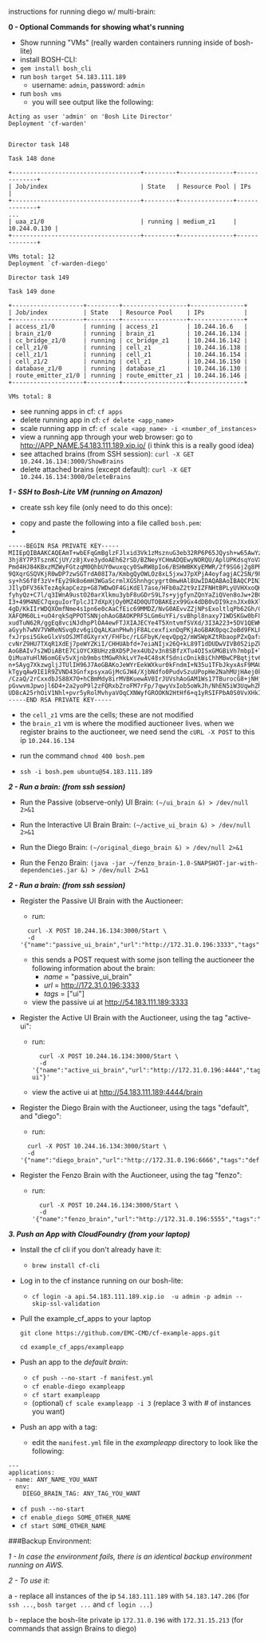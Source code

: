 instructions for running diego w/ multi-brain:

**0 - Optional Commands for showing what's running**

- Show running "VMs" (really warden containers running inside of bosh-lite)
- install BOSH-CLI:
 - `gem install bosh_cli`
- run `bosh target 54.183.111.189`
    -  username: `admin`, password: `admin`
-  run `bosh vms`
    * you will see output like the following:

```
Acting as user 'admin' on 'Bosh Lite Director'
Deployment 'cf-warden'


Director task 148

Task 148 done

+------------------------------------+---------+---------------+--------------+
| Job/index                          | State   | Resource Pool | IPs          |
+------------------------------------+---------+---------------+--------------+
...
| uaa_z1/0                           | running | medium_z1     | 10.244.0.130 |
+------------------------------------+---------+---------------+--------------+

VMs total: 12
Deployment `cf-warden-diego'

Director task 149

Task 149 done

+--------------------+---------+------------------+---------------+
| Job/index          | State   | Resource Pool    | IPs           |
+--------------------+---------+------------------+---------------+
| access_z1/0        | running | access_z1        | 10.244.16.6   |
| brain_z1/0         | running | brain_z1         | 10.244.16.134 |
| cc_bridge_z1/0     | running | cc_bridge_z1     | 10.244.16.142 |
| cell_z1/0          | running | cell_z1          | 10.244.16.138 |
| cell_z1/1          | running | cell_z1          | 10.244.16.154 |
| cell_z1/2          | running | cell_z1          | 10.244.16.150 |
| database_z1/0      | running | database_z1      | 10.244.16.130 |
| route_emitter_z1/0 | running | route_emitter_z1 | 10.244.16.146 |
+--------------------+---------+------------------+---------------+

VMs total: 8

```
- see running apps in cf: `cf apps`
- delete running app in cf: `cf delete <app_name>`
- scale running app in cf: `cf scale <app_name> -i <number_of_instances>`
- view a running app through your web browser: go to http://APP_NAME.54.183.111.189.xip.io/ (i think this is a really good idea)
- see attached brains (from SSH session): `curl -X GET 10.244.16.134:3000/ShowBrains`
- delete attached brains (except default): `curl -X GET 10.244.16.134:3000/DeleteBrains`

***1 - SSH to Bosh-Lite VM (running on Amazon)***

- create ssh key file (only need to do this once):

* copy and paste the following into a file called `bosh.pem`:
*
```
-----BEGIN RSA PRIVATE KEY-----
MIIEpQIBAAKCAQEAmT+wbEFqGmBglzFJlxid3Vk1zMsznuG3eb32RP6P65JQysh+w65AwYz6BiIx
3hj8Y7P3TsznKCjUY/z8jXve3ydoAEh62rSD/BZNeyYCHmADQEwyNORQU/AplUPKdsqYoVXadwAB
Pmd4HJ84KBxzMZWyFGtzqM0QhbUY0wuxqcy0SwRW8pIo6/BSHWBKKyEMWR/2f9SG6j2g8PR0/iwU
9QXqrGSQVKjR0wDP7zwSGTrdA08I7a/KmbgQyOWLOz8xL5jxwJ7pXPjA4oyfagjAC2SN/9FFm3LX
sy+hS6f8f3zV+fEy29k8o6mH3WGaScrmlXGShnhgcygrt0mwHAl8UwIDAQABAoIBAQCPIN3MbdgE
JIlyDFV36kTezAgkapCezp+G87WDwOF4GiKdEl7ase/HFb0aZ2t9zIZFNHtBPLyUVHXxoQHbvpps
fyhyQz+C7l/q3IWnA9ustO20arXlkmu3ybF8uGDrS9L7s+yjgfynZQnYaZiQVen8oJw+2BCg0k2h
I3+49M4NEC7qxguIorTplcJI7dXpXjOy0MZ4D0QUTOBAKEzx99Gx4dDB0vDI9kznJXx0kXlQw1KU
4gD/KkIIrWDQXOmfNme4s1pn6e0cAaCfEic69MMDZ/NvG0AEvvZZjNPsExoltlqPb62Gh/CNoAlj
XAFQM60Li+uO4rqkSqPPOTSNNjohAoGBAOKPRF5LGm6uYFi/svBhpl8naxy71WDSKGw0bF8gv6ML
xudTuN62R/ggEq8vciNJdhpPlOA4ewFTJXIAJECYe4T5XntvmfSVXd/3I3A223+5DV1QEWKh71wP
aGyyh7wNV7VWReNSvq0zv6giQqALKanPHwhjF8ALcexfixnDqPKjAoGBAK0pqc2oBd9FKLP5FgDR
fxJrpsi5GkeGlxVsOSJMTdGXyrxY/FHFbc/rLGFbyK/eqvQpg2/mWSWpKZtRbaopPZxQafx6ZgeF
cvNrZ9HU7TXqR1XdEj7peWYZKiI/CHHUAbfd+7eiaNIjx26Q+kL89T1dDUDwVIVB052ipZkzNpqR
AoGBAIv7s2WDiABtE7CiOYCXBUHzzBXD5PJex4Ub2v3n8SBfzXTu4OISxGMGBiVh7mbpI+Tb2QO1
QiMuaYuHlN6omGEv5vXjnb9mbstMGwRhkLvY7e4C48sKfSdnicDnikBiChhMBwCPBqtjtv6+tGXI
n+SAyg7XkzwgljJTUlIH96J7AoGBAKoJeWYrEekWXkur0kFndmI+N35u1TFbJkyxAsF9MAUaCsg8
kTgyqAw9IE1R9ZVND43GnfxpsyxaGjMcGJW4/XjbNdfo0PudvSzuUPopHe2NahMUjHAej0kEeO07
/CzaQ/2rCxxdbJS88X7O+hCBmMdy8irMVBKuewAV0IrJUVshAoGAM1Ws17TBurocG8+jNHjuCpJw
pGvwvmJpwojl6D4+2a2yoP9l2zFQRxbZroFM7rFp/7qwyVxIob5oWkJh/NhEN5iW3UqwhZRyFxq1
UD8cA25rhOiV1Nhl+pvr5yRolMvhyaVOqCXNWyfGROOKN2HtHf6+q1yRSIFPbA0S0VvXHkI=
-----END RSA PRIVATE KEY-----
```

  - the `cell_z1` vms are the cells; these are not modified
  - the `brain_z1` vm is where the modified auctioneer lives. when we register brains to the auctioneer, we need send the `cURL -X POST` to this ip `10.244.16.134`

* run the command `chmod 400 bosh.pem`

* `ssh -i bosh.pem ubuntu@54.183.111.189`

***2 - Run a brain: (from ssh session)***

- Run the Passive (observe-only) UI Brain: `(~/ui_brain &) > /dev/null 2>&1`

- Run the Interactive UI Brain Brain: `(~/active_ui_brain &) > /dev/null 2>&1`

- Run the Diego Brain: `(~/original_diego_brain &) > /dev/null 2>&1`

- Run the Fenzo Brain: `(java -jar ~/fenzo_brain-1.0-SNAPSHOT-jar-with-dependencies.jar &) > /dev/null 2>&1`

***2 - Run a brain: (from ssh session)***

- Register the Passive UI Brain with the Auctioneer:
    - run:

    ```
      curl -X POST 10.244.16.134:3000/Start \
      -d '{"name":"passive_ui_brain","url":"http://172.31.0.196:3333","tags":"ui"}'
    ```

    - this sends a POST request with some json telling the auctioneer the following information about the brain:
        - _name_ = "passive_ui_brain"
        - _url_ = http://172.31.0.196:3333
        - _tags_ = ["ui"]
   - view the passive ui at http://54.183.111.189:3333

- Register the Active UI Brain with the Auctioneer, using the tag "active-ui":
  - run:

    ```
      curl -X POST 10.244.16.134:3000/Start \
      -d '{"name":"active_ui_brain","url":"http://172.31.0.196:4444","tags":"active-ui"}'
    ```

  - view the active ui at http://54.183.111.189:4444/brain

- Register the Diego Brain with the Auctioneer, using the tags "default", and "diego":
    - run:

    ```
      curl -X POST 10.244.16.134:3000/Start \
      -d '{"name":"diego_brain","url":"http://172.31.0.196:6666","tags":"default,diego"}'
    ```

- Register the Fenzo Brain with the Auctioneer, using the tag "fenzo":
  - run:

    ```
      curl -X POST 10.244.16.134:3000/Start \
      -d '{"name":"fenzo_brain","url":"http://172.31.0.196:5555","tags":"fenzo"}'
      ```

***3. Push an App with CloudFoundry (from your laptop)***
- Install the cf cli if you don't already have it:
  - `brew install cf-cli`
- Log in to the cf instance running on our bosh-lite:
  -  `cf login -a api.54.183.111.189.xip.io  -u admin -p admin --skip-ssl-validation`
- Pull the example_cf_apps to your laptop

  `git clone https://github.com/EMC-CMD/cf-example-apps.git`

  `cd example_cf_apps/exampleapp`

- Push an app to the _default brain_:
  - `cf push --no-start -f manifest.yml`
  - `cf enable-diego exampleapp`
  - `cf start exampleapp`
  - (optional) `cf scale exampleapp -i 3` (replace 3 with # of instances you want)

- Push an app with a tag:
  - edit the `manifest.yml` file in the *exampleapp* directory to look like the following:

```
---
applications:
- name: ANY_NAME_YOU_WANT
  env:
    DIEGO_BRAIN_TAG: ANY_TAG_YOU_WANT
```
  - `cf push --no-start`
  - `cf enable_diego SOME_OTHER_NAME`
  - `cf start SOME_OTHER_NAME`

###Backup Environment:

*1 - In case the environment fails, there is an identical backup environment running on AWS.*

*2 - To use it:*

  a - replace all instances of the ip `54.183.111.189` with `54.183.147.206` (for `ssh ...`, `bosh target ...` and `cf login ...`)

  b - replace the bosh-lite private ip `172.31.0.196` with `172.31.15.213` (for commands that assign Brains to diego)

